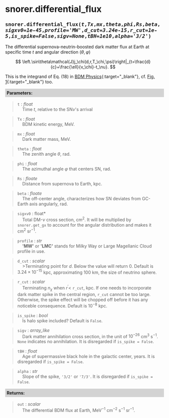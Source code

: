 <script>
window.MathJax = {
  tex: {
    tags: "ams"  // Auto-numbering, AMS based
  }
};
</script>

<style>
.mono {
    font-family: monospace;
}
</style>


# snorer.differential_flux


###  <span class="mono">snorer.differential_flux(*t*,*Tx*,*mx*,*theta*,*phi*,*Rs*,*beta*,*sigxv0=1e-45*,*profile='MW'*,*d_cut=3.24e-15*,*r_cut=1e-5*,*is_spike=False*,*sigv=None*,*tBH=1e10*,*alpha='3/2'*)</span>

The differential supernova-neutrin-boosted dark matter flux at Earth at specific time $t$ and angular direction $(\theta,\varphi)$

$$
\left.\sin\theta\mathcal{J}j_\chi(d,r,T_\chi,\psi)\right|_{t=\frac{d}{c}+\frac{\ell}{v_\chi}-t_\nu}.
$$

This is the integrand of Eq. (18) in [BDM Physics](../../manual/overview.md#from-line-of-sight-to-time-dependency){:target="_blank"}, cf. [Fig. 1](../../manual/overview.md#snv_scheme){:target="_blank"} too.

**<div style="background-color: lightgrey; padding: 5px; width: 100%;">Parameters:</div>**

> `t` : *float* <br>&nbsp;&nbsp;&nbsp;&nbsp;Time $t$, relative to the SN$\nu$'s arrival

> `Tx` : *float* <br>&nbsp;&nbsp;&nbsp;&nbsp;BDM kinetic energy, MeV.

> `mx` : *float* <br>&nbsp;&nbsp;&nbsp;&nbsp;Dark matter mass, MeV.

> `theta` : *float* <br>&nbsp;&nbsp;&nbsp;&nbsp;The zenith angle $\theta$, rad.

> `phi` : *float* <br>&nbsp;&nbsp;&nbsp;&nbsp;The azimuthal angle $\varphi$ that centers SN, rad.

> `Rs` : *floate* <br>&nbsp;&nbsp;&nbsp;&nbsp;Distance from supernova to Earth, kpc.

> `beta` : *floate* <br>&nbsp;&nbsp;&nbsp;&nbsp;The off-center angle, characterizes how SN deviates from GC-Earth axis angularly, rad.

> `sigxv0` : float* <br>&nbsp;&nbsp;&nbsp;&nbsp;Total DM-$\nu$ cross section, cm<sup>2</sup>. It will be multiplied by `snorer.get_gx` to account for the angular distribution and makes it cm<sup>2</sup> sr<sup>−1</sup>.

> `profile` : *str* <br>&nbsp;&nbsp;&nbsp;&nbsp;**'MW'** or **'LMC'** stands for Milky Way or Large Magellanic Cloud profile in use.

> `d_cut` : *scalar* <br>&nbsp;&nbsp;&nbsp;&nbsp;>Terminating point for $d$. Below the value will return 0. Default is $3.24\times 10^{-15}$ kpc, approximating 100 km, the size of neutrino sphere.

> `r_cut` : *scalar* <br>&nbsp;&nbsp;&nbsp;&nbsp;Terminating $n_\chi$ when $r^\prime <$ `r_cut`, kpc. If one needs to incorporate dark matter spike in the central region, `r_cut` cannot be too large. Otherwise, the spike effect will be chopped off before it has any noticeble consequence. Default is $10^{-8}$ kpc.

> `is_spike` : *bool* <br>&nbsp;&nbsp;&nbsp;&nbsp;Is halo spike included? Default is `False`.

> `sigv` : *array_like* <br>&nbsp;&nbsp;&nbsp;&nbsp;Dark matter annihilation cross section, in the unit of $10^{-26}$ cm<sup>3</sup> s<sup>−1</sup>. `None` indicates no annihilation. It is disregarded if `is_spike = False`.

> `tBH` : *float* <br>&nbsp;&nbsp;&nbsp;&nbsp;Age of supermassive black hole in the galactic center, years. It is disregarded if `is_spike = False`.

> `alpha` : *str* <br>&nbsp;&nbsp;&nbsp;&nbsp;Slope of the spike, `'3/2'` or `'7/3'`. It is disregarded if `is_spike = False`.


**<div style="background-color: lightgrey; padding: 5px; width: 100%;">Returns:</div>**

> `out` : *scalar* <br>&nbsp;&nbsp;&nbsp;&nbsp;The differential BDM flux at Earth, MeV<sup>−1</sup> cm<sup>−2</sup> s<sup>−1</sup> sr<sup>−1</sup>.

